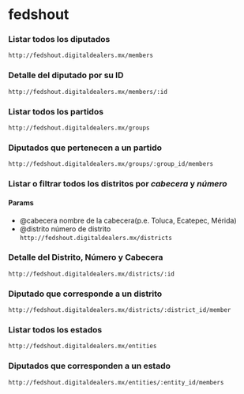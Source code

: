 fedshout
========
### Listar todos los diputados
`http://fedshout.digitaldealers.mx/members`

### Detalle del diputado por su ID
`http://fedshout.digitaldealers.mx/members/:id`

### Listar todos los partidos
`http://fedshout.digitaldealers.mx/groups`

### Diputados que pertenecen a un partido
`http://fedshout.digitaldealers.mx/groups/:group_id/members`

### Listar o filtrar todos los distritos por *cabecera* y *número*
#### Params
* @cabecera    nombre de la cabecera(p.e. Toluca, Ecatepec, Mérida)
* @distrito    número de distrito
`http://fedshout.digitaldealers.mx/districts`

### Detalle del Distrito, Número y Cabecera
`http://fedshout.digitaldealers.mx/districts/:id`

### Diputado que corresponde a un distrito
`http://fedshout.digitaldealers.mx/districts/:district_id/member`

### Listar todos los estados
`http://fedshout.digitaldealers.mx/entities`

### Diputados que corresponden a un estado
`http://fedshout.digitaldealers.mx/entities/:entity_id/members`